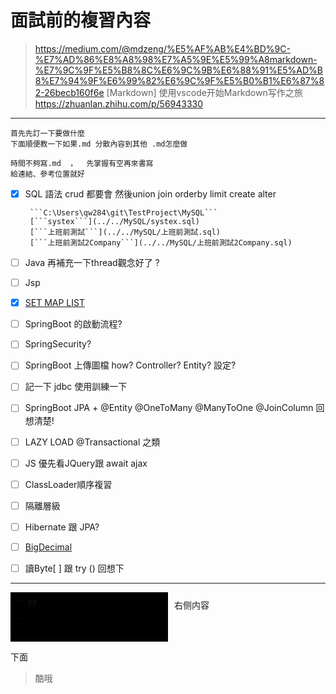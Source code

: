 # 面試前的複習內容

> https://medium.com/@mdzeng/%E5%AF%AB%E4%BD%9C-%E7%AD%86%E8%A8%98%E7%A5%9E%E5%99%A8markdown-%E7%9C%9F%E5%B8%8C%E6%9C%9B%E6%88%91%E5%AD%B8%E7%94%9F%E6%99%82%E6%9C%9F%E5%B0%B1%E6%87%82-26becb160f6e
> [Markdown] 使用vscode开始Markdown写作之旅 https://zhuanlan.zhihu.com/p/56943330 

---

    首先先訂一下要做什麼  
    下面順便教一下如果.md 分散內容到其他 .md怎麼做
    
    時間不夠寫.md  ，  先掌握有空再來書寫
    給連結、參考位置就好

- [x] SQL 語法 crud 都要會 然後union join orderby limit create alter
  
       ```C:\Users\qw284\git\TestProject\MySQL```
       [```systex```](../../MySQL/systex.sql) 
       [```上班前測試```](../../MySQL/上班前測試.sql) 
       [```上班前測試2Company```](../../MySQL/上班前測試2Company.sql)

- [ ] Java 再補充一下thread觀念好了 ?

- [ ] Jsp

- [x] [SET MAP LIST](./SET_MAP_LIST.md) 

- [ ] SpringBoot 的啟動流程?

- [ ] SpringSecurity?

- [ ] SpringBoot 上傳圖檔 how?  Controller?  Entity? 設定?

- [ ] 記一下 jdbc 使用訓練一下

- [ ] SpringBoot JPA + @Entity @OneToMany @ManyToOne @JoinColumn 回想清楚!

- [ ] LAZY LOAD @Transactional 之類

- [ ] JS 優先看JQuery跟 await ajax

- [ ] ClassLoader順序複習

- [ ] 隔離層級

- [ ] Hibernate 跟 JPA? 

- [ ] <a href= "" >BigDecimal</a>

- [ ] 讀Byte[ ] 跟 try ()  回想下

---

<div style="display: flex;">
  <div style="flex: 1; padding: 10px; background-color: #000000;">
    ```
        ??

    ```

</div>
  <div style="flex: 1; padding: 10px; background-color: #e5342;">
    右侧内容
  </div>
</div>

下面

> 酷哦
